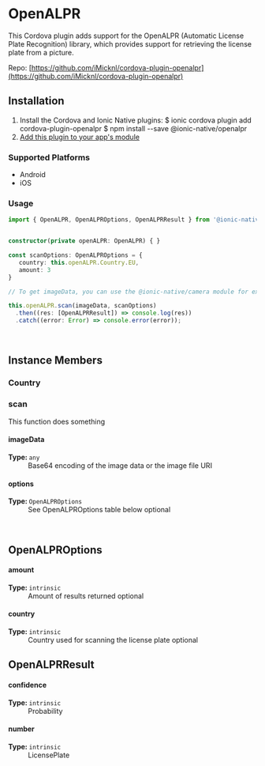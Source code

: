 # OpenALPR 


This Cordova plugin adds support for the OpenALPR (Automatic License Plate Recognition) library, which provides support for retrieving the license plate from a picture.


Repo: [https://github.com/iMicknl/cordova-plugin-openalpr](https://github.com/iMicknl/cordova-plugin-openalpr)



## Installation 

<ol>
<li>Install the Cordova and Ionic Native plugins:
<code-block language="shell">$ ionic cordova plugin add cordova-plugin-openalpr
$ npm install --save @ionic-native/openalpr
</code-block>
</li>
<li><a href="/docs/native/#Add_Plugins_to_Your_App_Module">Add this plugin to your app's module</a></li>
</ol>



### Supported Platforms

* Android
* iOS




### Usage


```typescript
import { OpenALPR, OpenALPROptions, OpenALPRResult } from '@ionic-native/openalpr';


constructor(private openALPR: OpenALPR) { }

const scanOptions: OpenALPROptions = {
   country: this.openALPR.Country.EU,
   amount: 3
}

// To get imageData, you can use the @ionic-native/camera module for example. It works with DestinationType.FILE_URI and DATA_URL

this.openALPR.scan(imageData, scanOptions)
  .then((res: [OpenALPRResult]) => console.log(res))
  .catch((error: Error) => console.error(error));

```




<p><br></p>

## Instance Members

### Country



### scan

This function does something

<dl>
<dt><h4>imageData</h4><strong>Type: </strong><code>any</code></dt>
<dd>Base64 encoding of the image data or the image file URI</dd><dt><h4>options</h4><strong>Type: </strong><code>OpenALPROptions</code></dt>
<dd>See OpenALPROptions table below <span class="tag">optional</span></dd>
</dl>

<p><br></p>

## OpenALPROptions

<dl>
<dt><h4>amount</h4><strong>Type: </strong><code>intrinsic</code></dt>
<dd>Amount of results returned <span class="tag">optional</span></dd><dt><h4>country</h4><strong>Type: </strong><code>intrinsic</code></dt>
<dd>Country used for scanning the license plate <span class="tag">optional</span></dd>
</dl>

## OpenALPRResult

<dl>
<dt><h4>confidence</h4><strong>Type: </strong><code>intrinsic</code></dt>
<dd>Probability</dd><dt><h4>number</h4><strong>Type: </strong><code>intrinsic</code></dt>
<dd>LicensePlate</dd>
</dl>

